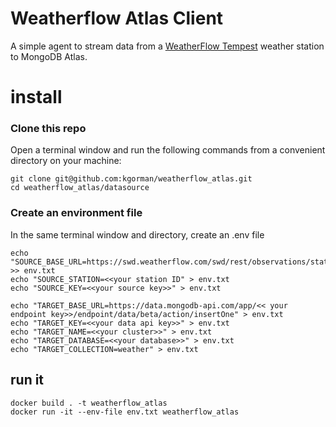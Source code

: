 # Weatherflow Atlas Client
A simple agent to stream data from a [WeatherFlow Tempest](https://shop.weatherflow.com/collections/frontpage/products/tempest) weather station to MongoDB Atlas.

# install
### Clone this repo
Open a terminal window and run the following commands from a convenient directory on your machine:

```
git clone git@github.com:kgorman/weatherflow_atlas.git
cd weatherflow_atlas/datasource
```

### Create an environment file
In the same terminal window and directory, create an .env file

```
echo "SOURCE_BASE_URL=https://swd.weatherflow.com/swd/rest/observations/station/" >> env.txt
echo "SOURCE_STATION=<<your station ID" > env.txt
echo "SOURCE_KEY=<<your source key>>" > env.txt

echo "TARGET_BASE_URL=https://data.mongodb-api.com/app/<< your endpoint key>>/endpoint/data/beta/action/insertOne" > env.txt
echo "TARGET_KEY=<<your data api key>>" > env.txt
echo "TARGET_NAME=<<your cluster>>" > env.txt
echo "TARGET_DATABASE=<<your database>>" > env.txt
echo "TARGET_COLLECTION=weather" > env.txt
```

## run it
```
docker build . -t weatherflow_atlas
docker run -it --env-file env.txt weatherflow_atlas
```
